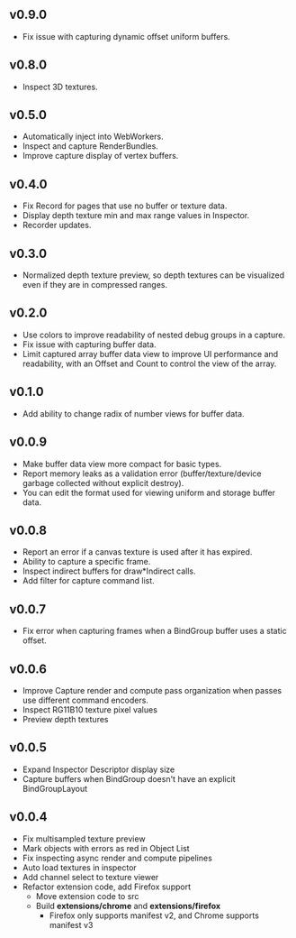 ## v0.9.0

* Fix issue with capturing dynamic offset uniform buffers.

## v0.8.0

* Inspect 3D textures.

## v0.5.0

* Automatically inject into WebWorkers.
* Inspect and capture RenderBundles.
* Improve capture display of vertex buffers.

## v0.4.0

* Fix Record for pages that use no buffer or texture data.
* Display depth texture min and max range values in Inspector.
* Recorder updates.

## v0.3.0

* Normalized depth texture preview, so depth textures can be visualized even if they are in compressed ranges.

## v0.2.0

* Use colors to improve readability of nested debug groups in a capture.
* Fix issue with capturing buffer data.
* Limit captured array buffer data view to improve UI performance and readability, with an Offset and Count to control the view of the array.

## v0.1.0

* Add ability to change radix of number views for buffer data.

## v0.0.9

* Make buffer data view more compact for basic types.
* Report memory leaks as a validation error (buffer/texture/device garbage collected without explicit destroy).
* You can edit the format used for viewing uniform and storage buffer data.

## v0.0.8

* Report an error if a canvas texture is used after it has expired.
* Ability to capture a specific frame.
* Inspect indirect buffers for draw*Indirect calls.
* Add filter for capture command list.

## v0.0.7

* Fix error when capturing frames when a BindGroup buffer uses a static offset.

## v0.0.6

* Improve Capture render and compute pass organization when passes use different command encoders.
* Inspect RG11B10 texture pixel values
* Preview depth textures

## v0.0.5

* Expand Inspector Descriptor display size
* Capture buffers when BindGroup doesn't have an explicit BindGroupLayout

## v0.0.4

* Fix multisampled texture preview
* Mark objects with errors as red in Object List
* Fix inspecting async render and compute pipelines
* Auto load textures in inspector
* Add channel select to texture viewer
* Refactor extension code, add Firefox support
    * Move extension code to src
    * Build **extensions/chrome** and **extensions/firefox**
        * Firefox only supports manifest v2, and Chrome supports manifest v3

